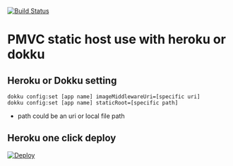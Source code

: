 [![Build Status](https://travis-ci.org/pmvc/pmvc-static.svg?branch=master)](https://travis-ci.org/pmvc/pmvc-static)

PMVC static host use with heroku or dokku 
===============

## Heroku or Dokku setting
```
dokku config:set [app name] imageMiddlewareUri=[specific uri]
dokku config:set [app name] staticRoot=[specific path]
```
* path could be an uri or local file path 

## Heroku one click deploy
[![Deploy](https://www.herokucdn.com/deploy/button.png)](https://heroku.com/deploy?template=https://github.com/pmvc/pmvc-static)


